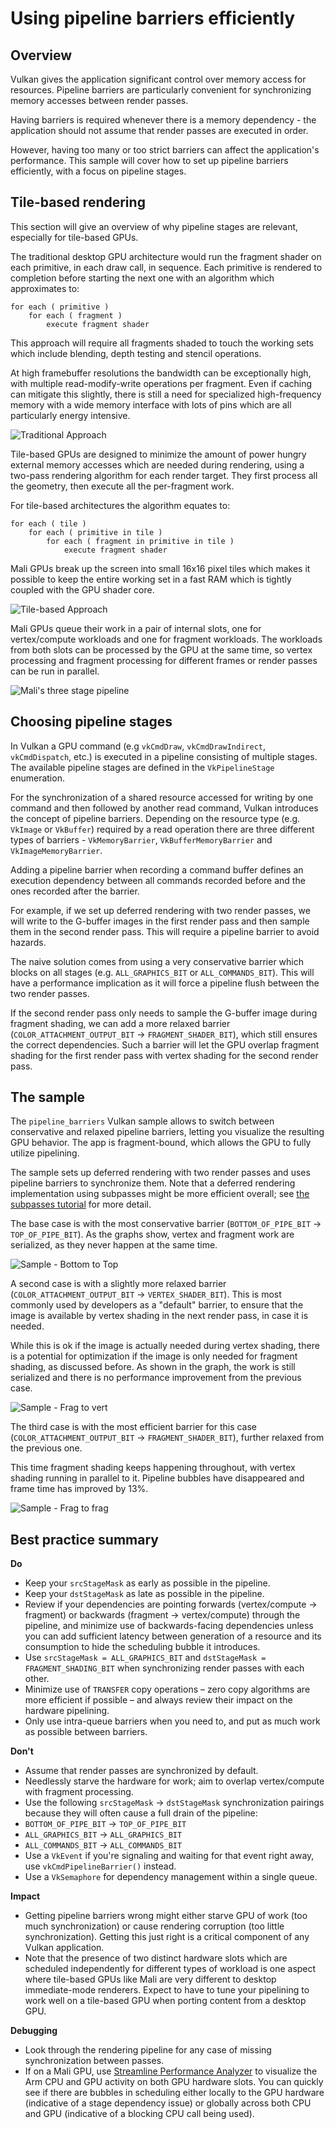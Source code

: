 <!--
- Copyright (c) 2019, Arm Limited and Contributors
-
- SPDX-License-Identifier: Apache-2.0
-
- Licensed under the Apache License, Version 2.0 the "License";
- you may not use this file except in compliance with the License.
- You may obtain a copy of the License at
-
-     http://www.apache.org/licenses/LICENSE-2.0
-
- Unless required by applicable law or agreed to in writing, software
- distributed under the License is distributed on an "AS IS" BASIS,
- WITHOUT WARRANTIES OR CONDITIONS OF ANY KIND, either express or implied.
- See the License for the specific language governing permissions and
- limitations under the License.
-
-->

# Using pipeline barriers efficiently

## Overview

Vulkan gives the application significant control over memory access for resources.
Pipeline barriers are particularly convenient for synchronizing memory accesses between render passes.

Having barriers is required whenever there is a memory dependency - the application should not assume
that render passes are executed in order.

However, having too many or too strict barriers can affect the application's performance.
This sample will cover how to set up pipeline barriers efficiently, with a focus on pipeline stages.

## Tile-based rendering

This section will give an overview of why pipeline stages are relevant, especially for tile-based GPUs.

The traditional desktop GPU architecture would run the fragment shader on each primitive,
in each draw call, in sequence.
Each primitive is rendered to completion before starting the next one with an algorithm which approximates to:

```
for each ( primitive )
    for each ( fragment )
        execute fragment shader
```

This approach will require all fragments shaded to touch the working sets which include blending,
depth testing and stencil operations.

At high framebuffer resolutions the bandwidth can be exceptionally high, with multiple read-modify-write
operations per fragment.
Even if caching can mitigate this slightly, there is still a need for specialized high-frequency memory with
a wide memory interface with lots of pins which are all particularly energy intensive.

![Traditional Approach](images/immediate_mode_rendering.png)

Tile-based GPUs are designed to minimize the amount of power hungry external memory accesses
which are needed during rendering, using a two-pass rendering algorithm for each render target.
They first process all the geometry, then execute all the per-fragment work.

For tile-based architectures the algorithm equates to:

```
for each ( tile )
    for each ( primitive in tile )
        for each ( fragment in primitive in tile )
            execute fragment shader
```

Mali GPUs break up the screen into small 16x16 pixel tiles which makes it possible to keep
the entire working set in a fast RAM which is tightly coupled with the GPU shader core.

![Tile-based Approach](images/tile_based_rendering.png)

Mali GPUs queue their work in a pair of internal slots, one for vertex/compute workloads and one for fragment workloads.
The workloads from both slots can be processed by the GPU at the same time, so vertex processing and
fragment processing for different frames or render passes can be run in parallel.

![Mali's three stage pipeline](images/mali_three_stage_pipeline.png)

## Choosing pipeline stages

In Vulkan a GPU command (e.g `vkCmdDraw`, `vkCmdDrawIndirect`, `vkCmdDispatch`, etc.) is executed in
a pipeline consisting of multiple stages.
The available pipeline stages are defined in the `VkPipelineStage` enumeration.

For the synchronization of a shared resource accessed for writing by one command and then followed by
another read command, Vulkan introduces the concept of pipeline barriers.
Depending on the resource type (e.g. `VkImage` or `VkBuffer`) required by a read operation there are
three different types of barriers - `VkMemoryBarrier`, `VkBufferMemoryBarrier` and `VkImageMemoryBarrier`.

Adding a pipeline barrier when recording a command buffer defines an execution dependency between all
commands recorded before and the ones recorded after the barrier.

For example, if we set up deferred rendering with two render passes, we will write to the G-buffer images
in the first render pass and then sample them in the second render pass.
This will require a pipeline barrier to avoid hazards.

The naive solution comes from using a very conservative barrier which blocks on all stages
(e.g. `ALL_GRAPHICS_BIT` or `ALL_COMMANDS_BIT`).
This will have a performance implication as it will force a pipeline flush between the two render passes.

If the second render pass only needs to sample the G-buffer image during fragment shading, we can
add a more relaxed barrier (`COLOR_ATTACHMENT_OUTPUT_BIT` → `FRAGMENT_SHADER_BIT`),
which still ensures the correct dependencies.
Such a barrier will let the GPU overlap fragment shading for the first render pass
with vertex shading for the second render pass.

## The sample

The `pipeline_barriers` Vulkan sample allows to switch between conservative and relaxed pipeline barriers,
letting you visualize the resulting GPU behavior.
The app is fragment-bound, which allows the GPU to fully utilize pipelining.

The sample sets up deferred rendering with two render passes and uses pipeline barriers to
synchronize them.
Note that a deferred rendering implementation using subpasses might be more efficient overall;
see [the subpasses tutorial](../render_subpasses/render_subpasses_tutorial.md) for more detail.

The base case is with the most conservative barrier (`BOTTOM_OF_PIPE_BIT` → `TOP_OF_PIPE_BIT`).
As the graphs show, vertex and fragment work are serialized, as they never happen at the same time.

![Sample - Bottom to Top](images/sample_bot_to_top.jpg)

A second case is with a slightly more relaxed barrier (`COLOR_ATTACHMENT_OUTPUT_BIT` → `VERTEX_SHADER_BIT`).
This is most commonly used by developers as a "default" barrier, to ensure that the image is available
by vertex shading in the next render pass, in case it is needed.

While this is ok if the image is actually needed during vertex shading, there is a potential for optimization
if the image is only needed for fragment shading, as discussed before.
As shown in the graph, the work is still serialized and there is no performance improvement
from the previous case.

![Sample - Frag to vert](images/sample_frag_to_vert.jpg)

The third case is with the most efficient barrier for this case (`COLOR_ATTACHMENT_OUTPUT_BIT` →
`FRAGMENT_SHADER_BIT`), further relaxed from the previous one.

This time fragment shading keeps happening throughout, with vertex shading running in parallel to it.
Pipeline bubbles have disappeared and frame time has improved by 13%.

![Sample - Frag to frag](images/sample_frag_to_frag.jpg)

## Best practice summary

**Do**

* Keep your `srcStageMask` as early as possible in the pipeline.
* Keep your `dstStageMask` as late as possible in the pipeline.
* Review if your dependencies are pointing forwards (vertex/compute -> fragment) or backwards (fragment -> vertex/compute) through the pipeline,
and minimize use of backwards-facing dependencies unless you can add sufficient latency between generation of a resource and its consumption to hide the scheduling bubble it introduces.
* Use `srcStageMask = ALL_GRAPHICS_BIT` and `dstStageMask = FRAGMENT_SHADING_BIT` when synchronizing render passes with each other.
* Minimize use of `TRANSFER` copy operations – zero copy algorithms are more efficient if possible – and always review their impact on the hardware pipelining.
* Only use intra-queue barriers when you need to, and put as much work as possible between barriers.

**Don't**

* Assume that render passes are synchronized by default.
* Needlessly starve the hardware for work; aim to overlap vertex/compute with fragment processing.
* Use the following `srcStageMask` → `dstStageMask` synchronization pairings because they will often cause a full drain of the pipeline:
 * `BOTTOM_OF_PIPE_BIT` → `TOP_OF_PIPE_BIT`
 * `ALL_GRAPHICS_BIT` → `ALL_GRAPHICS_BIT`
 * `ALL_COMMANDS_BIT` → `ALL_COMMANDS_BIT`
* Use a `VkEvent` if you're signaling and waiting for that event right away, use `vkCmdPipelineBarrier()` instead.
* Use a `VkSemaphore` for dependency management within a single queue.


**Impact**

* Getting pipeline barriers wrong might either starve GPU of work (too much synchronization) or cause rendering corruption (too little synchronization). Getting this just right is a critical component of any Vulkan application.
* Note that the presence of two distinct hardware slots which are scheduled independently for different types of workload is one aspect where tile-based GPUs like Mali are very different to desktop immediate-mode renderers.
Expect to have to tune your pipelining to work well on a tile-based GPU when porting content from a desktop GPU.

**Debugging**

* Look through the rendering pipeline for any case of missing synchronization between passes.
* If on a Mali GPU, use [Streamline Performance Analyzer](https://developer.arm.com/tools-and-software/embedded/arm-development-studio/components/streamline-performance-analyzer) to visualize the Arm CPU and GPU activity on both GPU hardware slots. You can quickly see if there are bubbles in scheduling either locally to the GPU hardware (indicative of a stage dependency issue) or globally across both CPU and GPU (indicative of a blocking CPU call being used).
